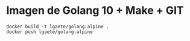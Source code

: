 # Imagen de Golang 10 + Make + GIT

```
docker build -t lgaete/golang:alpine .
docker push lgaete/golang:alpine
```